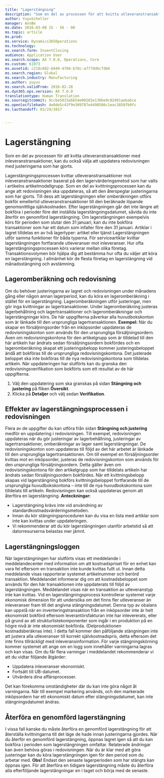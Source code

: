 ```yaml
---
title: "Lagerstängning"
description: "Som en del av processen för att kvitta utleveranstransaktioner med inleveranstransaktioner, kan du också välja att uppdatera redovisningen med justeringarna som har gjorts."
author: YuyuScheller
manager: AnnBe
ms.date: 2016-03-08 15 - 56 - 00
ms.topic: article
ms.prod: 
ms.service: Dynamics365Operations
ms.technology: 
ms.search.form: InventClosing
audience: Application User
ms.search.scope: AX 7.0.0, Operations, Core
ms.custom: 61973
ms.assetid: c210c882-6849-4704-b78c-a777dd6cfdb6
ms.search.region: Global
ms.search.industry: Manufacturing
ms.author: yuyus
ms.search.validFrom: 2016-02-28
ms.dyn365.ops.version: AX 7.0.0
translationtype: Human Translation
ms.sourcegitcommit: 9ccbe5815ebb54e00265e130be9c82491aebabce
ms.openlocfilehash: 4e8de5c43f9e309787e4490586c1eac3858fb9fc
ms.lasthandoff: 03/29/2017


---
```


# <a name="inventory-close"></a>Lagerstängning

Som en del av processen för att kvitta utleveranstransaktioner med inleveranstransaktioner, kan du också välja att uppdatera redovisningen med justeringarna som har gjorts.

Lagerstängningsprocessen kvittar utleveranstransaktioner mot inleveranstransaktioner baserat på den lagervärderingsmetod som har valts i artikelns artikelmodellgrupp. Som en del av kvittningsprocessen kan du ange att redovisningen ska uppdateras, så att den återspeglar justeringarna som har gjorts. Till dess att lagerstängningen eller omberäkningen utförs bokför emellertid utleveranstransaktioner till den beräknade löpande genomsnittliga självkostnaden. Efter lagerstängningen går det inte längre att bokföra i perioder före det inställda lagerstängningsdatumet, såvida du inte återför en genomförd lagerstängning. Om lagerstängningen exempelvis körs för perioden som slutar den 31 januari, kan du inte bokföra transaktioner som har ett datum som infaller före den 31 januari. Artiklar i lagret tilldelas en av två lagertyper: artikel eller tjänst Lagerstängningen utför samma funktioner för båda typerna. För serviceartiklar kvittar lagerstängningen fortfarande utleveranser mot inleveranser. Hur ofta lagerstängningsprocessen körs varierar mellan olika företag. Transaktionsvolymen bör hjälpa dig att bestämma hur ofta du väljer att köra en lagerstängning. I allmänhet kör de flesta företag en lagerstängning vid månadsstängning och avstämning.

## <a name="inventory-recalculation-and-the-general-ledger"></a>Lageromberäkning och redovisning
Om du behöver justeringarna av lagret och redovisningen under månadens gång eller någon annan lagerperiod, kan du köra en lageromberäkning i stället för en lagerstängning. Lageromberäkningen utför justeringar, men gör inga kvittningar av lagertransaktioner. Under lageromberäkning justeras lagerbehållning och lagertransaktioner och lageromberäkningar och lagerstängningar körs. De här uppgifterna påverkar alla huvudbokskonton som är länkade till den ursprungliga lagertransaktionen. **Exempel:** När du skapar en försäljningsorder från en inköpsorder uppdateras de redovisningskonton som används för den ursprungliga försäljningsordern. Även om redovisningskontona för den artikelgrupp som är tilldelad till den här artikeln har ändrats sedan försäljningsordern bokfördes och en lageromberäkning skapat ett justeringsbelopp kommer justeringsbeloppet ändå att bokföras till de ursprungliga redovisningskontona. Det justerade beloppet ska inte bokföras till de nya redovisningskontona som tilldelas artikeln. När uppdateringen har slutförts kan du granska den redovisningsverifikation som bokförts som ett resultat av de här uppgifterna.

1.  Välj den uppdatering som ska granskas på sidan **Stängning och justering** på fliken **Översikt**.
2.  Klicka på **Detaljer** och välj sedan **Verifikation**.

## <a name="effects-of-the-inventory-close-process-on-the-general-ledger"></a>Effekter av lagerstängningsprocessen i redovisningen
Flera av de uppgifter du kan utföra från sidan **Stängning och justering** medför en uppdatering i redovisningen. Till exempel, redovisningen uppdateras när du gör justeringar av lagerbehållning, justeringar av lagertransaktioner, omberäkningar av lager samt lagerstängningar. De redovisningskonton som uppdateras till följd av det här arbetet är länkade till den ursprungliga lagertransaktionen. Om till exempel en försäljningsorder kvittas mot en inköpsorder, justeras de redovisningskonton som används för den ursprungliga försäljningsordern. Detta gäller även om redovisningskontona för den artikelgrupp som har tilldelats artikeln har ändrats sedan försäljningsordern bokfördes. När ett kvittningsbelopp skapas vid lagerstängning bokförs kvittningsbeloppet fortfarande till de ursprungliga huvudbokskontona – inte till de nya huvudbokskontona som tilldelats till artikeln. Redovisningen kan också uppdateras genom att återföra en lagerstängning. **Anteckningar:**

-   Lagerstängning krävs inte vid användning av standardkostnadsvärderingsmetoden.
-   Innan du kör stängningsproceduren kan du visa en lista med artiklar som inte kan kvittas under uppdateringen.
-   Vi rekommenderar att du kör lagerstängningen utanför arbetstid så att datorresurserna belastas mer jämnt.

## <a name="the-inventory-close-log"></a> Lagerstängningsloggen
När lagerstängningen har slutförts visas ett meddelande i meddelandecenter med information om att kostnadspriset för en enhet kan vara fel eftersom en transaktion inte kunde kvittas fullt ut. Innan detta meddelande visas rapporterar systemet artikelnummer och berörd transaktion. Meddelandet informerar dig om att kostnadsbeloppet som används för den här transaktionen inte uppdaterats till följd av lagerstängningen. Meddelandet visas när en transaktion av utleveranstyp inte kan kvittas. Vid en lagerstängningsprocess kontrollerar systemet varje ekonomisk dimension för att undersöka om det finns fler utleveranser än inleveranser fram till det angivna stängningsdatumet. Denna typ av obalans kan uppstå när en inventeringstransaktion från en inköpsorder inte är helt ekonomiskt bokförd eftersom leverantörsfakturan inte har inlevererats, eller på grund av att strukturlistekomponenter som ingår i en produktion på en högre nivå är inte ekonomiskt bokförda. (Delproduktionen kostnadsberäknas inte). I detta fall kommer den påföljande stängningen inte att justera alla utleveranser till korrekt självkostnadspris, detta eftersom det inte finns tillräckligt med inleveransinformation. För varje stängningskörning kommer systemet att ange om en logg som innehåller varningarna lagras och kan visas. Om du får flera varningar i meddelandet rekommenderar vi att du vidtar följande åtgärder:

-   Uppdatera inleveranser ekonomiskt.
-   Fortsätt till UB-datumet.
-   Utvärdera dina affärsprocesser.

Det kan förekomma omständigheter där du kan inte göra något åt varningarna. När till exempel markering används, och den markerade inköpsordern har ett ekonomiskt datum efter stängningsdatumet, kan inte stängningsdatumet ändras.

## <a name="reversing-a-completed-inventory-close"></a>Återföra en genomförd lagerstängning
I vissa fall kanske du måste återföra en genomförd lagerstängning för att återställa kvittningarna till det läge de hade innan justeringarna gjordes. När du återför en genomförd lagerstängning, öppnas lagret igen så att du kan bokföra i perioden som lagerstängningen omfattar. Relaterade ändringar kan även behöva göras i redovisningen. När du är klar med att göra justeringar kan du köra lagerstängningen igen för den period som du arbetar med. **Obs!** Endast den senaste lagerperioden som har stängts kan öppnas igen. För att återföra en tidigare lagerstängning måste du återföra alla efterföljande lagerstängningar en i taget och börja med de senaste.


